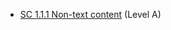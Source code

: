 - [SC 1.1.1 Non-text content](https://www.w3.org/WAI/WCAG22/Understanding/non-text-content.html) (Level A)
